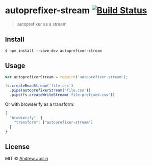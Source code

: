 # autoprefixer-stream [![Build Status](https://travis-ci.org/ajoslin/autoprefixer-stream.svg?branch=master)](https://travis-ci.org/ajoslin/autoprefixer-stream)

> autoprefixer as a stream


## Install

```
$ npm install --save-dev autoprefixer-stream
```


## Usage

```js
var autoprefixerStream = require('autoprefixer-stream');

fs.createReadStream('file.css')
  .pipe(autoprefixerStream('file.css'))
  .pipe(fs.createWriteStream('file-prefixed.css'))
```

Or with browserify as a transform:

```js
{
  "browserify": {
    "transform": ["autoprefixer-stream"]
  }
}
```

## License

MIT © [Andrew Joslin](http://ajoslin.com)
